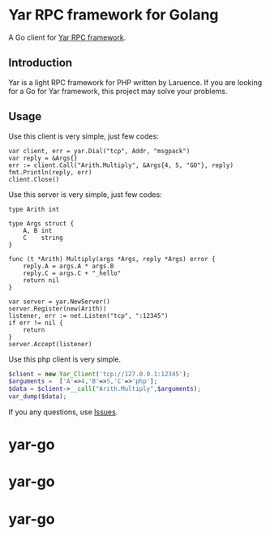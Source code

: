 # Yar RPC framework for Golang

A Go client for [Yar RPC framework](https://github.com/laruence/yar).

## Introduction

Yar is a light RPC framework for PHP written by Laruence. 
If you are looking for a Go for Yar framework, this project may
solve your problems.

## Usage

Use this client is very simple, just few codes:

```golang
var client, err = yar.Dial("tcp", Addr, "msgpack")
var reply = &Args{}
err := client.Call("Arith.Multiply", &Args{4, 5, "GO"}, reply)
fmt.Println(reply, err)
client.Close()
```
Use this server is very simple, just few codes:

```golang
type Arith int

type Args struct {
	A, B int
	C    string
}

func (t *Arith) Multiply(args *Args, reply *Args) error {
	reply.A = args.A * args.B
	reply.C = args.C + "_hello"
	return nil
}

var server = yar.NewServer()
server.Register(new(Arith))
listener, err := net.Listen("tcp", ":12345")
if err != nil {
	return
}
server.Accept(listener)
```

Use this php client is very simple.

```php
$client = new Yar_Client('tcp://127.0.0.1:12345');
$arguments =  ['A'=>4,'B'=>5,'C'=>'php'];
$data = $client->__call("Arith.Multiply",$arguments);
var_dump($data);
```


If you any questions, use [Issues](https://github.com/gyf19/yar-go/issues).
# yar-go
# yar-go
# yar-go
